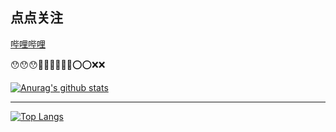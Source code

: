 ## 点点关注

[哔哩哔哩](https://space.bilibili.com/95121892/)

😯😯😯🚀🚀🚀💥💥💥⭕️⭕️❌❌ 

[![Anurag's github stats](https://github-readme-stats.vercel.app/api?username=boot-vue&show_icons=true&theme=cobalt)](https://github.com/anuraghazra/github-readme-stats)

---

[![Top Langs](https://github-readme-stats.vercel.app/api/top-langs/?username=boot-vue)](https://github.com/anuraghazra/github-readme-stats)
